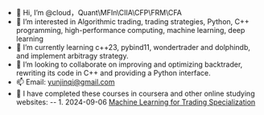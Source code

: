 - 👋 Hi, I’m @cloud，Quant\MFIn\CIIA\CFP\FRM\CFA
- 👀 I’m interested in Algorithmic trading, trading strategies, Python, C++ programming, high-performance computing, machine learning, deep learning
- 🌱 I’m currently learning c++23, pybind11, wondertrader and dolphindb, and implement arbitragy strategy.
- 💞️ I’m looking to collaborate on improving and optimizing backtrader, rewriting its code in C++ and providing a Python interface.
- 📫 Email: yunjinqi@gmail.com
- 👋 I have completed these courses in coursera and other online studying websites:
    -- 1. 2024-09-06 [Machine Learning for Trading Specialization](https://www.coursera.org/account/accomplishments/specialization/RNFCA5DF7F7P)


